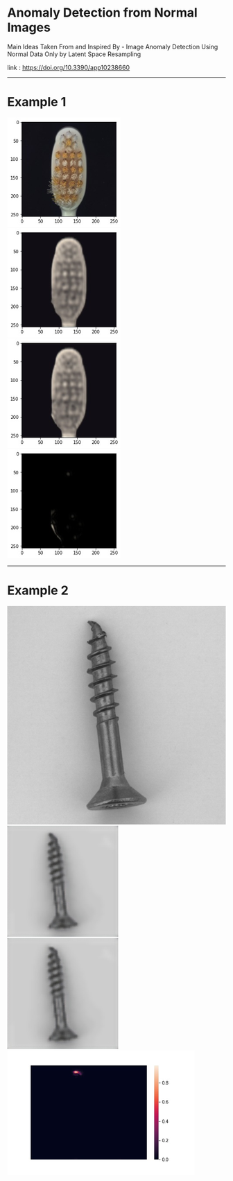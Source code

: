 # Anomaly Detection from Normal Images


Main Ideas Taken From and Inspired By - Image Anomaly Detection Using Normal Data Only by
Latent Space Resampling

link : https://doi.org/10.3390/app10238660


_______________________________________________________________

# Example 1 
                              
<img src="images/original.jpeg"><img src="images/direct.jpeg"><img src="images/resampled.jpeg"><img src="images/difference.jpeg">
_________________________________________________________________

# Example 2

<img src="images/original_anomalous_screw.png"><img src="images/direct_recon_screw.jpeg"><img src="images/resampled_recon_screw.jpeg"><img src="images/anomaly_score_map.jpeg">

